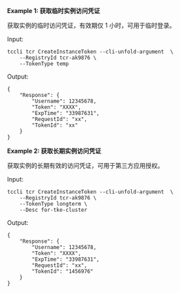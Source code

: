 **Example 1: 获取临时实例访问凭证**

获取实例的临时访问凭证，有效期仅 1 小时，可用于临时登录。

Input: 

```
tccli tcr CreateInstanceToken --cli-unfold-argument  \
    --RegistryId tcr-ak9876 \
    --TokenType temp
```

Output: 
```
{
    "Response": {
        "Username": 12345678,
        "Token": "XXXX",
        "ExpTime": "33987631",
        "RequestId": "xx",
        "TokenId": "xx"
    }
}
```

**Example 2: 获取长期实例访问凭证**

获取实例的长期有效的访问凭证，可用于第三方应用授权。

Input: 

```
tccli tcr CreateInstanceToken --cli-unfold-argument  \
    --RegistryId tcr-ak9876 \
    --TokenType longterm \
    --Desc for-tke-cluster
```

Output: 
```
{
    "Response": {
        "Username": 12345678,
        "Token": "XXXX",
        "ExpTime": "33987631",
        "RequestId": "xx",
        "TokenId": "1456976"
    }
}
```

